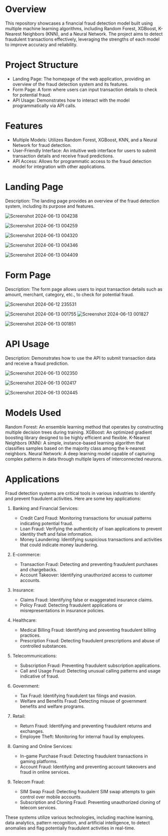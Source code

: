 # Overview
This repository showcases a financial fraud detection model built using multiple machine learning algorithms, including Random Forest, XGBoost, K-Nearest Neighbors (KNN), and a Neural Network. The project aims to detect fraudulent transactions effectively, leveraging the strengths of each model to improve accuracy and reliability.

# Project Structure
- Landing Page: The homepage of the web application, providing an overview of the fraud detection system and its features.
- Form Page: A form where users can input transaction details to check for potential fraud.
- API Usage: Demonstrates how to interact with the model programmatically via API calls.
# Features
- Multiple Models: Utilizes Random Forest, XGBoost, KNN, and a Neural Network for fraud detection.
- User-Friendly Interface: An intuitive web interface for users to submit transaction details and receive fraud predictions.
- API Access: Allows for programmatic access to the fraud detection model for integration with other applications.

# Landing Page
Description: The landing page provides an overview of the fraud detection system, including its purpose and features.

![Screenshot 2024-06-13 004238](https://github.com/user-attachments/assets/f437d883-f326-49ce-96fa-1884ce2487a2)

![Screenshot 2024-06-13 004259](https://github.com/user-attachments/assets/6b5e05fa-2681-443e-bbda-447e77a9d893)

![Screenshot 2024-06-13 004320](https://github.com/user-attachments/assets/bc89c896-9a71-48e5-9277-3c4ec2450b81)

![Screenshot 2024-06-13 004346](https://github.com/user-attachments/assets/1a03b9fe-7a16-4852-a335-428c42f45193)


![Screenshot 2024-06-13 004409](https://github.com/user-attachments/assets/d65ad3bf-02c7-4057-99a8-27d73fda72a7)

# Form Page
Description: The form page allows users to input transaction details such as amount, merchant, category, etc., to check for potential fraud.

![Screenshot 2024-06-12 235531](https://github.com/user-attachments/assets/6796ea59-da01-423a-8872-31a5dcf9e8f0)

![Screenshot 2024-06-13 001755](https://github.com/user-attachments/assets/0677d638-b517-46a1-8f5c-9aaaa85062f8)
![Screenshot 2024-06-13 001827](https://github.com/user-attachments/assets/3b36472c-a20e-4a1a-8dfd-ebb182c43f78)

![Screenshot 2024-06-13 001851](https://github.com/user-attachments/assets/578f0005-fe00-4855-abfb-ce3c5288ea18)

# API Usage
Description: Demonstrates how to use the API to submit transaction data and receive a fraud prediction.

![Screenshot 2024-06-13 002350](https://github.com/user-attachments/assets/13d24433-91a8-4266-8900-200579618486)

![Screenshot 2024-06-13 002417](https://github.com/user-attachments/assets/a1e15720-1575-463c-bbbf-5c038ba4b34b)

![Screenshot 2024-06-13 002445](https://github.com/user-attachments/assets/ac4ddb9e-5d0b-4e65-bdc1-96b2ab5d2211)

# Models Used
Random Forest: An ensemble learning method that operates by constructing multiple decision trees during training.
XGBoost: An optimized gradient boosting library designed to be highly efficient and flexible.
K-Nearest Neighbors (KNN): A simple, instance-based learning algorithm that classifies samples based on the majority class among the k-nearest neighbors.
Neural Network: A deep learning model capable of capturing complex patterns in data through multiple layers of interconnected neurons.

# Applications 
Fraud detection systems are critical tools in various industries to identify and prevent fraudulent activities. Here are some key applications:

1. Banking and Financial Services:
   - Credit Card Fraud: Monitoring transactions for unusual patterns indicating potential fraud.
   - Loan Fraud: Verifying the authenticity of loan applications to prevent identity theft and false information.
   - Money Laundering: Identifying suspicious transactions and activities that could indicate money laundering.

2. E-commerce:
   - Transaction Fraud: Detecting and preventing fraudulent purchases and chargebacks.
   - Account Takeover: Identifying unauthorized access to customer accounts.

3. Insurance:
   - Claims Fraud: Identifying false or exaggerated insurance claims.
   - Policy Fraud: Detecting fraudulent applications or misrepresentations in insurance policies.

4. Healthcare:
   - Medical Billing Fraud: Identifying and preventing fraudulent billing practices.
   - Prescription Fraud: Detecting fraudulent prescriptions and abuse of controlled substances.

5. Telecommunications:
   - Subscription Fraud: Preventing fraudulent subscription applications.
   - Call and Usage Fraud: Detecting unusual calling patterns and usage indicative of fraud.

6. Government:
   - Tax Fraud: Identifying fraudulent tax filings and evasion.
   - Welfare and Benefits Fraud: Detecting misuse of government benefits and welfare programs.

7. Retail:
   - Return Fraud: Identifying and preventing fraudulent returns and exchanges.
   - Employee Theft: Monitoring for internal fraud by employees.

8. Gaming and Online Services:
   - In-game Purchase Fraud: Detecting fraudulent transactions in gaming platforms.
   - Account Fraud: Identifying and preventing account takeovers and fraud in online services.

9. Telecom Fraud:
   - SIM Swap Fraud: Detecting fraudulent SIM swap attempts to gain control over mobile accounts.
   - Subscription and Cloning Fraud: Preventing unauthorized cloning of telecom services.

These systems utilize various technologies, including machine learning, data analytics, pattern recognition, and artificial intelligence, to detect anomalies and flag potentially fraudulent activities in real-time.
